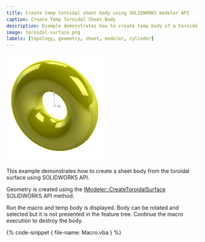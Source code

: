```yaml
---
title: Create temp toroidal sheet body using SOLIDWORKS modeler API
caption: Create Temp Toroidal Sheet Body
description: Example demonstrates how to create temp body of a toroidal sheet
image: toroidal-surface.png
labels: [topology, geometry, sheet, modeler, cylinder]
---
```

![Toroidal sheet body](toroidal-surface.png)

This example demonstrates how to create a sheet body from the toroidal surface using SOLIDWORKS API.

Geometry is created using the [IModeler::CreateToroidalSurface](https://help.solidworks.com/2018/english/api/sldworksapi/solidworks.interop.sldworks~solidworks.interop.sldworks.imodeler~createtoroidalsurface.html) SOLIDWORKS API method.

Run the macro and temp body is displayed. Body can be rotated and selected but it is not presented in the feature tree. Continue the macro execution to destroy the body.

{% code-snippet { file-name: Macro.vba } %}
